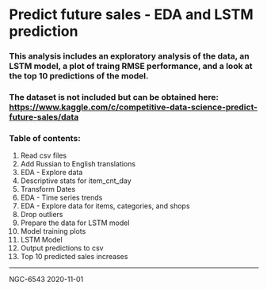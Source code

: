 # Predict future sales - EDA and LSTM prediction

### This analysis includes an exploratory analysis of the data, an LSTM model, a plot of traing RMSE performance, and a look at the top 10 predictions of the model.

### The dataset is not included but can be obtained here: https://www.kaggle.com/c/competitive-data-science-predict-future-sales/data

### Table of contents:

1. Read csv files
2. Add Russian to English translations
3. EDA - Explore data
4. Descriptive stats for item_cnt_day
5. Transform Dates
6. EDA - Time series trends
7. EDA - Explore data for items, categories, and shops
8. Drop outliers
9. Prepare the data for LSTM model
10. Model training plots
11. LSTM Model
12. Output predictions to csv
13. Top 10 predicted sales increases

---------
NGC-6543
2020-11-01
